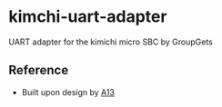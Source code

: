 # kimchi-uart-adapter

UART adapter for the kimichi micro SBC by GroupGets

## Reference

* Built upon design by [A13](https://github.com/a13-technologies/kimchi-uart-adapter)

